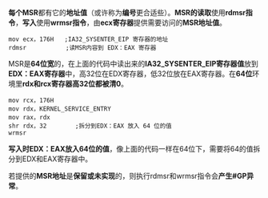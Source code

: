 **每个MSR**都有它的**地址值**（或许称为**编号**更合适些）。**MSR的读取**使用**rdmsr指令**，**写入**使用**wrmsr指令**，由**ecx寄存器**提供需要访问的**MSR地址值**。

```assembly
mov ecx，176H   ;IA32_SYSENTER_EIP 寄存器的地址
rdmsr           ;读MSR内容到 EDX：EAX 寄存器
```

MSR是**64位宽**的，在上面的代码中读出来的**IA32\_SYSENTER\_EIP寄存器值**放到**EDX：EAX寄存器**中，高32位在EDX寄存器，低32位放在EAX寄存器。在**64位**环境里**rdx和rcx寄存器高32位都被清0**。

```assembly
mov rcx，176H
mov rdx，KERNEL_SERVICE_ENTRY
mov rax，rdx
shr rdx，32        ;拆分到EDX：EAX 放入 64 位的值
wrmsr
```

**写入时EDX：EAX放入64位的值**，像上面的代码一样在64位下，需要将64的值拆分到EDX和EAX寄存器中。

若提供的**MSR地址**是**保留或未实现**的，则执行rdmsr和wrmsr指令会**产生\#GP异常**。